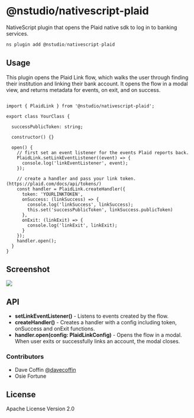 # @nstudio/nativescript-plaid

NativeScript plugin that opens the Plaid native sdk to log in to banking services.

```javascript
ns plugin add @nstudio/nativescript-plaid
```

## Usage

This plugin opens the Plaid Link flow, which walks the user through finding their institution and linking their bank account.
It opens the flow in a modal view, and returns metadata for events, on exit, and on success.

```TS

import { PlaidLink } from '@nstudio/nativescript-plaid';

export class YourClass {

  successPublicToken: string;

  constructor() {}

  open() {
    // first set an event listener for the events Plaid reports back.
    PlaidLink.setLinkEventListener((event) => {
      console.log('linkEventListener', event);
    });

    // create a handler and pass your link token. (https://plaid.com/docs/api/tokens/)
    const handler = PlaidLink.createHandler({
      token: 'YOURLINKTOKEN',
      onSuccess: (linkSuccess) => {
        console.log('linkSuccess', linkSuccess);
        this.set('successPublicToken', linkSuccess.publicToken)
      },
      onExit: (linkExit) => {
        console.log('linkExit', linkExit);
      }
    });
    handler.open();
  }
}

```

## Screenshot

![](https://github.com/nstudio/nativescript-plugins/raw/master/packages/nativescript-plaid/demo.gif)

## API

- **setLinkEventListener()** - Listens to events created by the flow.
- **createHandler()** - Creates a handler with a config including token, onSuccess and onExit functions.
- **handler.open(config: PlaidLinkConfig)** - Opens the flow in a modal. When user exits or successfully links an account, the modal closes.

### Contributors

- Dave Coffin [@davecoffin](https://twitter.com/davecoffin)
- Osie Fortune

## License

Apache License Version 2.0
